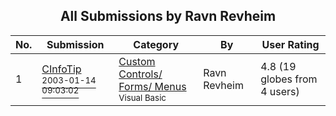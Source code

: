 ﻿<div align="center">

## All Submissions by Ravn Revheim

</div>

No.  | Submission | Category | By   | User Rating
---- | ---------- | -------- | ---- | -----------
1 | [CInfoTip<br /><sup>2003-01-14 09:03:02</sup>](https://github.com/Planet-Source-Code/ravn-revheim-cinfotip__1-42413) | [Custom Controls/ Forms/  Menus<br /><sup>Visual Basic</sup>](../ByCategory/custom-controls-forms-menus__1-4.md) | Ravn Revheim | 4.8 (19 globes from 4 users)
